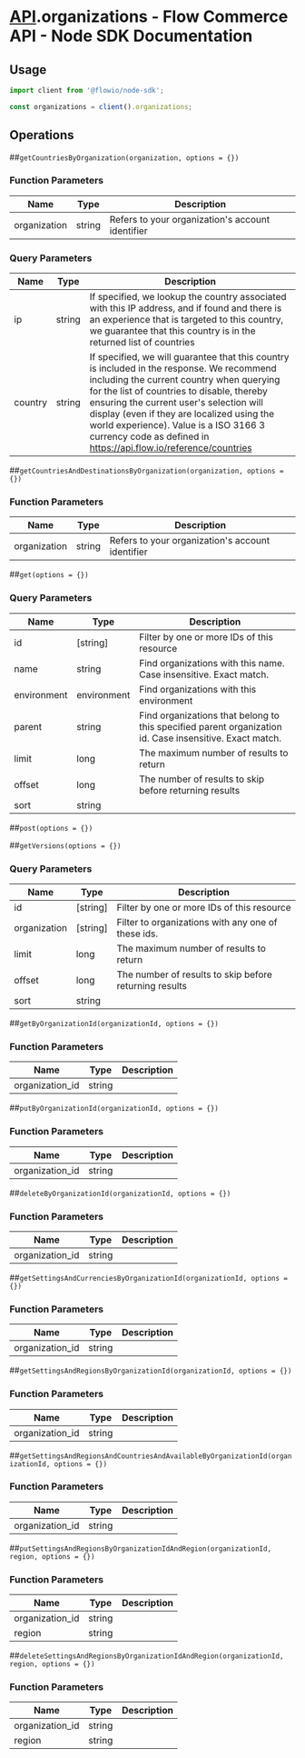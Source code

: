# [API](README.md).organizations - Flow Commerce API - Node SDK Documentation



## Usage

```JavaScript
import client from '@flowio/node-sdk';

const organizations = client().organizations;
```

## Operations

##`getCountriesByOrganization(organization, options = {})`

### Function Parameters

| Name  | Type | Description |
| ---- | ---- | ---- |
| organization | string | Refers to your organization&#x27;s account identifier |

### Query Parameters

| Name  | Type | Description |
| ---- | ---- | ---- |
| ip | string | If specified, we lookup the country associated with this IP address, and if found and there is an experience that is targeted to this country, we guarantee that this country is in the returned list of countries |
| country | string | If specified, we will guarantee that this country is included in the response. We recommend including the current country when querying for the list of countries to disable, thereby ensuring the current user&#x27;s selection will display (even if they are localized using the world experience). Value is a ISO 3166 3 currency code as defined in https://api.flow.io/reference/countries |

##`getCountriesAndDestinationsByOrganization(organization, options = {})`

### Function Parameters

| Name  | Type | Description |
| ---- | ---- | ---- |
| organization | string | Refers to your organization&#x27;s account identifier |


##`get(options = {})`


### Query Parameters

| Name  | Type | Description |
| ---- | ---- | ---- |
| id | [string] | Filter by one or more IDs of this resource |
| name | string | Find organizations with this name. Case insensitive. Exact match. |
| environment | environment | Find organizations with this environment |
| parent | string | Find organizations that belong to this specified parent organization id. Case insensitive. Exact match. |
| limit | long | The maximum number of results to return |
| offset | long | The number of results to skip before returning results |
| sort | string |  |

##`post(options = {})`



##`getVersions(options = {})`


### Query Parameters

| Name  | Type | Description |
| ---- | ---- | ---- |
| id | [string] | Filter by one or more IDs of this resource |
| organization | [string] | Filter to organizations with any one of these ids. |
| limit | long | The maximum number of results to return |
| offset | long | The number of results to skip before returning results |
| sort | string |  |

##`getByOrganizationId(organizationId, options = {})`

### Function Parameters

| Name  | Type | Description |
| ---- | ---- | ---- |
| organization_id | string |  |


##`putByOrganizationId(organizationId, options = {})`

### Function Parameters

| Name  | Type | Description |
| ---- | ---- | ---- |
| organization_id | string |  |


##`deleteByOrganizationId(organizationId, options = {})`

### Function Parameters

| Name  | Type | Description |
| ---- | ---- | ---- |
| organization_id | string |  |


##`getSettingsAndCurrenciesByOrganizationId(organizationId, options = {})`

### Function Parameters

| Name  | Type | Description |
| ---- | ---- | ---- |
| organization_id | string |  |


##`getSettingsAndRegionsByOrganizationId(organizationId, options = {})`

### Function Parameters

| Name  | Type | Description |
| ---- | ---- | ---- |
| organization_id | string |  |


##`getSettingsAndRegionsAndCountriesAndAvailableByOrganizationId(organizationId, options = {})`

### Function Parameters

| Name  | Type | Description |
| ---- | ---- | ---- |
| organization_id | string |  |


##`putSettingsAndRegionsByOrganizationIdAndRegion(organizationId, region, options = {})`

### Function Parameters

| Name  | Type | Description |
| ---- | ---- | ---- |
| organization_id | string |  |
| region | string |  |


##`deleteSettingsAndRegionsByOrganizationIdAndRegion(organizationId, region, options = {})`

### Function Parameters

| Name  | Type | Description |
| ---- | ---- | ---- |
| organization_id | string |  |
| region | string |  |


